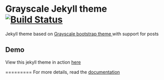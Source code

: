 Grayscale Jekyll theme [![Build Status](https://travis-ci.org/Andrew-Bennett/jekyll-grayscale.svg?branch=master)](https://travis-ci.org/Andrew-Bennett/jekyll-grayscale)
=========================

Jekyll theme based on [Grayscale bootstrap theme ](http://ironsummitmedia.github.io/startbootstrap-grayscale/) with support for posts

## Demo
View this jekyll theme in action [here](http://www.andydrew.uk/jekyll-grayscale/)

=========
For more details, read the [documentation](http://jekyllrb.com/)
